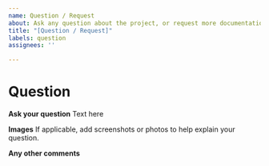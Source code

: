 ```yaml
---
name: Question / Request
about: Ask any question about the project, or request more documentation or files
title: "[Question / Request]"
labels: question
assignees: ''

---
```


# Question

**Ask your question**
Text here

**Images**
If applicable, add screenshots or photos to help explain your question.

**Any other comments**
